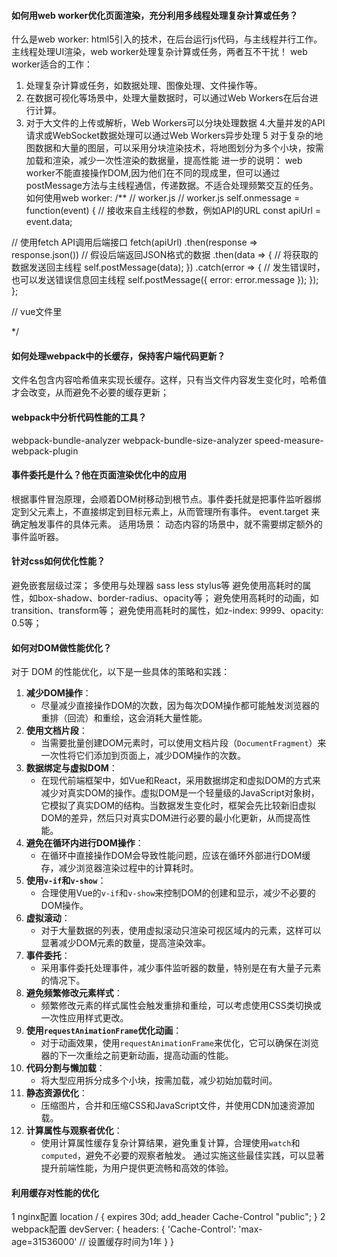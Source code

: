 #### 如何用web worker优化页面渲染，充分利用多线程处理复杂计算或任务？
什么是web worker:
html5引入的技术，在后台运行js代码，与主线程并行工作。
主线程处理UI渲染，web worker处理复杂计算或任务，两者互不干扰！
web worker适合的工作：
1. 处理复杂计算或任务，如数据处理、图像处理、文件操作等。
2. 在数据可视化等场景中，处理大量数据时，可以通过Web Workers在后台进行计算。
3. 对于大文件的上传或解析，Web Workers可以分块处理数据
4.大量并发的API请求或WebSocket数据处理可以通过Web Workers异步处理
5 对于复杂的地图数据和大量的图层，可以采用分块渲染技术，将地图划分为多个小块，按需加载和渲染，减少一次性渲染的数据量，提高性能
进一步的说明：
web worker不能直接操作DOM,因为他们在不同的现成里，但可以通过postMessage方法与主线程通信，传递数据。不适合处理频繁交互的任务。
如何使用web worker:
/**
// worker.js
// worker.js
self.onmessage = function(event) {
  // 接收来自主线程的参数，例如API的URL
  const apiUrl = event.data;
  
  // 使用fetch API调用后端接口
  fetch(apiUrl)
    .then(response => response.json())  // 假设后端返回JSON格式的数据
    .then(data => {
      // 将获取的数据发送回主线程
      self.postMessage(data);
    })
    .catch(error => {
      // 发生错误时，也可以发送错误信息回主线程
      self.postMessage({ error: error.message });
    });
};

// vue文件里
<template>
  <div>
    <button @click="startWorker">开始复杂计算</button>
    <p>结果: {{ result }}</p>
  </div>
</template>

<script>
import { ref, onUnmounted } from 'vue';

export default {
  setup() {
    const result = ref(null);
    let worker = null;

    const startWorker = () => {
      if (!worker) {
        worker = new Worker(new URL('./worker.js', import.meta.url).href); 
        worker.onmessage = (e) => {
          console.log('主线程接收到结果:', e.data);
          result.value = e.data;
        };
      }
      worker.postMessage('https://api.example.com/data'); // 给worker传参，用这个方法
    };

    onUnmounted(() => {
      if (worker) {
        worker.terminate();
      }
    });

    return {
      result,
      startWorker,
    };
  },
};
</script>
 */
#### 如何处理webpack中的长缓存，保持客户端代码更新？
文件名包含内容哈希值来实现长缓存。这样，只有当文件内容发生变化时，哈希值才会改变，从而避免不必要的缓存更新；

#### webpack中分析代码性能的工具？
webpack-bundle-analyzer
webpack-bundle-size-analyzer
speed-measure-webpack-plugin

#### 事件委托是什么？他在页面渲染优化中的应用
根据事件冒泡原理，会顺着DOM树移动到根节点。事件委托就是把事件监听器绑定到父元素上，不直接绑定到目标元素上，从而管理所有事件。
event.target 来确定触发事件的具体元素。
适用场景：
动态内容的场景中，就不需要绑定额外的事件监听器。

#### 针对css如何优化性能？
避免嵌套层级过深；
多使用与处理器 sass less stylus等
避免使用高耗时的属性，如box-shadow、border-radius、opacity等；
避免使用高耗时的动画，如transition、transform等；
避免使用高耗时的属性，如z-index: 9999、opacity: 0.5等；

#### 如何对DOM做性能优化？
对于 DOM 的性能优化，以下是一些具体的策略和实践：

1. **减少DOM操作**：
   - 尽量减少直接操作DOM的次数，因为每次DOM操作都可能触发浏览器的重排（回流）和重绘，这会消耗大量性能。
2. **使用文档片段**：
   - 当需要批量创建DOM元素时，可以使用文档片段（`DocumentFragment`）来一次性将它们添加到页面上，减少DOM操作的次数。
3. **数据绑定与虚拟DOM**：
   - 在现代前端框架中，如Vue和React，采用数据绑定和虚拟DOM的方式来减少对真实DOM的操作。虚拟DOM是一个轻量级的JavaScript对象树，它模拟了真实DOM的结构。当数据发生变化时，框架会先比较新旧虚拟DOM的差异，然后只对真实DOM进行必要的最小化更新，从而提高性能。
4. **避免在循环内进行DOM操作**：
   - 在循环中直接操作DOM会导致性能问题，应该在循环外部进行DOM缓存，减少浏览器渲染过程中的计算耗时。
5. **使用`v-if`和`v-show`**：
   - 合理使用Vue的`v-if`和`v-show`来控制DOM的创建和显示，减少不必要的DOM操作。
6. **虚拟滚动**：
   - 对于大量数据的列表，使用虚拟滚动只渲染可视区域内的元素，这样可以显著减少DOM元素的数量，提高渲染效率。
7. **事件委托**：
   - 采用事件委托处理事件，减少事件监听器的数量，特别是在有大量子元素的情况下。
8. **避免频繁修改元素样式**：
   - 频繁修改元素的样式属性会触发重排和重绘，可以考虑使用CSS类切换或一次性应用样式更改。
9. **使用`requestAnimationFrame`优化动画**：
   - 对于动画效果，使用`requestAnimationFrame`来优化，它可以确保在浏览器的下一次重绘之前更新动画，提高动画的性能。
10. **代码分割与懒加载**：
    - 将大型应用拆分成多个小块，按需加载，减少初始加载时间。
11. **静态资源优化**：
    - 压缩图片，合并和压缩CSS和JavaScript文件，并使用CDN加速资源加载。
12. **计算属性与观察者优化**：
    - 使用计算属性缓存复杂计算结果，避免重复计算，合理使用`watch`和`computed`，避免不必要的观察者触发。
通过实施这些最佳实践，可以显著提升前端性能，为用户提供更流畅和高效的体验。

#### 利用缓存对性能的优化
1 nginx配置
location / {
    expires 30d;
    add_header Cache-Control "public";
}
2 webpack配置
devServer: {
    headers: {
      'Cache-Control': 'max-age=31536000' // 设置缓存时间为1年
      <!-- 还有数组和函数的形式设置多个headers -->
    }
}